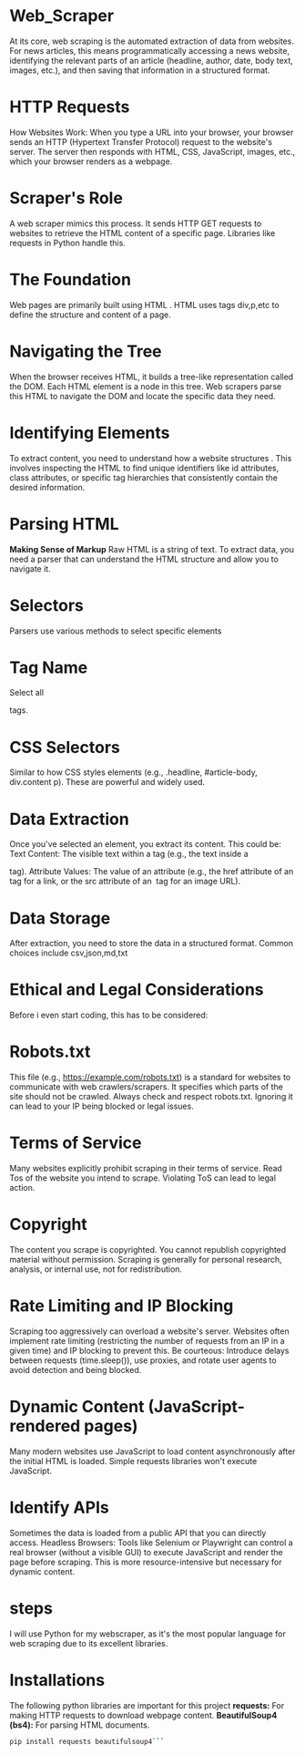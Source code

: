 # Web_Scraper
At its core, web scraping is the automated extraction of data from websites. For news articles, this means programmatically accessing a news website, identifying the relevant parts of an article (headline, author, date, body text, images, etc.), and then saving that information in a structured format.


# HTTP Requests
How Websites Work: When you type a URL into your browser, your browser sends an HTTP (Hypertext Transfer Protocol) request to the website's server. The server then responds with HTML, CSS, JavaScript, images, etc., which your browser renders as a webpage.

# Scraper's Role
A web scraper mimics this process. It sends HTTP GET requests to  websites to retrieve the HTML content of a specific   page. Libraries like requests in Python handle this.



# The Foundation
Web pages are primarily built using HTML . HTML uses tags div,p,etc to define the structure and content of a page.

# Navigating the Tree
When the browser receives HTML, it builds a tree-like representation called the DOM. Each HTML element is a node in this tree. Web scrapers parse this HTML to navigate the DOM and locate the specific data they need.

# Identifying Elements
To extract content, you need to understand how a website structures . This involves inspecting the HTML to find unique identifiers like id attributes, class attributes, or specific tag hierarchies that consistently contain the desired information.

# Parsing HTML
  **Making Sense of Markup** 
  Raw HTML is a string of text. To extract data, you need a parser that can understand the HTML structure and allow you to navigate it.

# Selectors
   Parsers use various methods to select specific elements

# Tag Name  
   Select all <p> tags.

# CSS Selectors
   Similar to how CSS styles elements (e.g., .headline, #article-body, div.content p). These are powerful and widely used.

# Data Extraction 

  Once you've selected an element, you extract its content. This could be:
  Text Content: The visible text within a tag (e.g., the text inside a <p> tag).
  Attribute Values: The value of an attribute (e.g., the href attribute of an <a> tag for a link, or the src attribute of an <img> tag for an image URL).

# Data Storage

 After extraction, you need to store the data in a structured format. Common choices include csv,json,md,txt

# Ethical and Legal Considerations

  Before i even start coding, this has to be considered:

# Robots.txt

  This file (e.g., https://example.com/robots.txt) is a standard for websites to communicate with web crawlers/scrapers. It specifies which parts of the site should not be crawled. Always check and respect robots.txt. Ignoring it can lead to your IP being blocked or legal issues.

# Terms of Service
  Many websites explicitly prohibit scraping in their terms of service. Read Tos of the website you intend to scrape. Violating ToS can lead to legal action.

# Copyright

  The content you scrape  is copyrighted. You cannot republish copyrighted material without permission. Scraping is generally for personal research, analysis, or internal use, not for redistribution.

# Rate Limiting and IP Blocking

  Scraping too aggressively can overload a website's server. Websites often implement rate limiting (restricting the number of requests from an IP in a given time) and IP blocking to prevent this.
  Be courteous: Introduce delays between requests (time.sleep()), use proxies, and rotate user agents to avoid detection and being blocked.

# Dynamic Content (JavaScript-rendered pages)

  Many modern websites use JavaScript to load content asynchronously after the initial HTML is loaded. Simple requests libraries won't execute JavaScript.

# Identify APIs
  Sometimes the data is loaded from a public API that you can directly access.
  Headless Browsers: Tools like Selenium or Playwright can control a real browser (without a visible GUI) to execute JavaScript and render the page before scraping. This is more resource-intensive but necessary for dynamic content.
# steps
I will use Python for my webscraper, as it's the most popular language for web scraping due to its excellent libraries.
# Installations
The following python libraries are important for this project
**requests:** For making HTTP requests to download webpage content.
**BeautifulSoup4 (bs4):** For parsing HTML  documents.

```bash 
pip install requests beautifulsoup4```